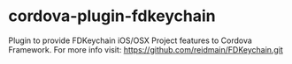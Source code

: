 # cordova-plugin-fdkeychain
Plugin to provide FDKeychain iOS/OSX Project features to Cordova Framework. For more info visit:  https://github.com/reidmain/FDKeychain.git
